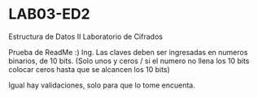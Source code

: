 # LAB03-ED2
Estructura de Datos II Laboratorio de Cifrados

Prueba de ReadMe :)
Ing. Las claves deben ser ingresadas en numeros binarios, de 10 bits. (Solo unos y ceros / si el numero no llena los 10 bits 
colocar ceros hasta que se alcancen los 10 bits)

Igual hay validaciones, solo para que lo tome encuenta.
